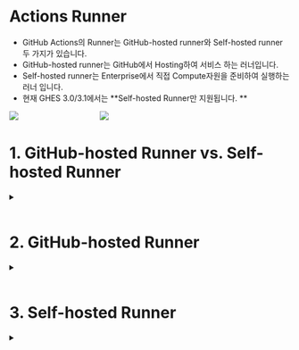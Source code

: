 # Actions Runner
- GitHub Actions의 Runner는 GitHub-hosted runner와 Self-hosted runner 두 가지가 있습니다. 
- GitHub-hosted runner는 GitHub에서 Hosting하여 서비스 하는 러너입니다. 
- Self-hosted runner는 Enterprise에서 직접 Compute자원을 준비하여 실행하는 러너 입니다.
- 현재 GHES 3.0/3.1에서는 **Self-hosted Runner만 지원됩니다. **

<img src="https://user-images.githubusercontent.com/40287191/121185766-5f5aad00-c8a1-11eb-9af2-57ef2ec38254.png">  &nbsp; &nbsp; &nbsp; &nbsp; &nbsp; &nbsp; &nbsp; &nbsp; &nbsp; &nbsp; &nbsp; &nbsp; &nbsp; &nbsp; &nbsp; &nbsp; &nbsp; &nbsp; <img src="https://user-images.githubusercontent.com/40287191/121161933-6b864080-c888-11eb-87a4-eae91b4a7210.png">  


# 1. GitHub-hosted Runner vs. Self-hosted Runner

<details><summary> </summary>
<p>
 
<table>
    <thead>
        <tr>
            <th>GitHub-hosted runner </th>
            <th>Self-hosted runner </th>
        </tr>
    </thead>
    <tbody>
        <tr>
         <td> GitHub에 의해 호스팅 되는 Runner </td>
         <td> 사용자가 직접 on-prem에 호스팅하는 Runner  </td>
        </tr>
        <tr>
         <td> Linux, Windows, MacOS - virtual machine, container </td>
         <td> Linux, Windows, MacOS <br>  - physical, virtual, container, on-premises, or in a cloud </td>
        </tr>
        <tr>
         <td> Virtual machine에 직접 동작 또는 Docker 컨테이터로 워크 플로우 동작 가능 </td>
         <td> GitHub Enterprise와 연결을 위한 "GitHub Actions runner 어플리케이션" 설치 후 실행 해야 함 </td>
        </tr>
        <tr>
          <td>  Runner Hardware resources : Linux/Window <br> - 2core CPU / 7GB Mem / 14GB SSD disk space </td>
          <td> 사용자가 구성하는 하드웨어 리소스; 필요에 따라 맞춤화된 하드웨어 구성가능 </td>
        </tr>
        <tr>
         <td>  Runner Hardware resources : MacOS <br> - 3core CPU / 14GB Mem / 14GB SSD disk space </td>
         <td> 사용자가 구성하는 하드웨어 리소스; 필요에 따라 맞춤화된 하드웨어 구성가능 </td>
        </tr>
        <tr>
          <td>  OS별 사전 설치된 소프트웨어/패키지 (하단 별도설명) </td>
          <td> 사용자가 필요한 소프트웨어/패키지등을 직접설치 </td>
        </tr>
    </tbody>
</table>


  </p>
  </details> 

<br/>
  
# 2. GitHub-hosted Runner 
 
 <details><summary> </summary>
 <p>
 
  1. GitHub-hosted Runner는 어디서 호스팅 되나요? ☁️
     - [Windows, Linux 러너](https://docs.github.com/en/enterprise-server@3.1/actions/using-github-hosted-runners/about-github-hosted-runners#cloud-hosts-for-github-hosted-runners) : Azure - `Standard_DS2_v2 virtual machine`
     - [Mac 러너](https://docs.github.com/en/enterprise-server@3.1/actions/using-github-hosted-runners/about-github-hosted-runners#cloud-hosts-for-github-hosted-runners) : GitHub 자체 macOS Cloud
   
  <br/>
  
  2. [GitHub-hosted Runner 과금](https://docs.github.com/en/billing/managing-billing-for-github-actions/about-billing-for-github-actions#about-billing-for-github-actions)
     - GitHub Enterprise는 기본적으로 **월별 50,000분/50GB Storage**가 포함되어 있습니다. 
   
     - 초과되는 사용량에 대해서 아래와 같이 분당 ⏰ 과금됩니다. 
     <img src="https://user-images.githubusercontent.com/40287191/121186647-48688a80-c8a2-11eb-9874-45fd40619203.png" width="550" height="150">

     - 초과되는 사용량은 Admin page에서 확인 가능 ([Organization](https://docs.github.com/en/billing/managing-billing-for-github-actions/viewing-your-github-actions-usage#viewing-github-actions-usage-for-your-organization), [Enterprise](https://docs.github.com/en/billing/managing-billing-for-github-actions/viewing-your-github-actions-usage#viewing-github-actions-usage-for-your-enterprise-account))하며, _월별 최대사용한도_ 📊를 미리 정해 놓을 수 있습니다. 
       - [사용량 계산 예시](https://docs.github.com/en/billing/managing-billing-for-github-actions/about-billing-for-github-actions#calculating-minute-and-storage-spending)
       - 월별사용한도 설정 : [Organization](https://docs.github.com/en/github/setting-up-and-managing-your-enterprise/setting-policies-for-organizations-in-your-enterprise-account/enforcing-github-actions-policies-in-your-enterprise-account#setting-the-permissions-of-the-github_token-for-your-enterprise), [Enterprise](https://docs.github.com/en/billing/managing-billing-for-github-actions/managing-your-spending-limit-for-github-actions#managing-the-spending-limit-for-github-actions-for-your-enterprise-account)
   
       <img src="https://user-images.githubusercontent.com/40287191/121212009-eadf3880-c8b7-11eb-8742-84f2ec094047.png" width="550" height="200">

     - 초과 사용량에 대해서만 월별 결재, 또는 사전에 일정량을 Pre-paid로 구매 가능합니다. 
  
     - Microsoft Enterprise Agreement로 GitHub Enterprise를 구매했다면, [Azure Subscription ID를 GitHub Enterprise Account와 연결](https://docs.github.com/en/github/setting-up-and-managing-your-enterprise/connecting-an-azure-subscription-to-your-enterprise)하여 초과 사용량에 대한 지불을 포함시킬 수 있습니다. 
 
   <br/>
  
  3. GitHub-hosted Runner 지원 OS 
     
     - 아래의 표와 같이 [지원되는 OS](https://docs.github.com/en/actions/using-github-hosted-runners/about-github-hosted-runners#supported-runners-and-hardware-resources)가 있습니다. 
    
      <img src="https://user-images.githubusercontent.com/40287191/121195196-5ae6c200-c8aa-11eb-8bcb-5648f677d4e6.png" width="500" height="250">


   <br/>
  
  4. GitHub-hosted Runner 사전 설치된 소프트웨어
   
     - [OS별 사전 설치된 소프트웨어 확인](https://docs.github.com/en/enterprise-server@3.1/actions/using-github-hosted-runners/about-github-hosted-runners#preinstalled-software)
    
     - 예: Ubuntu 20.04 LTS 
  
   <img src="https://user-images.githubusercontent.com/40287191/121188796-6b943980-c8a4-11eb-8cd7-9f935c4f033d.png" width="250" height="600"> &nbsp; &nbsp; &nbsp;  &nbsp; ![image](https://user-images.githubusercontent.com/40287191/121188890-81a1fa00-c8a4-11eb-9dd6-0f681770c4cc.png) &nbsp; &nbsp; &nbsp; &nbsp; !<img src="https://user-images.githubusercontent.com/40287191/121189004-a007f580-c8a4-11eb-8c1b-25297a8a760a.png" width="250" height="600">

   <br/>
  
  5. IP address of GitHub-hosted runner
  
     - GitHub-hosted runner를 위해 Actions가 사용하는 IP address range는 [GitHub REST API](https://docs.github.com/en/enterprise-server@3.1/rest/reference/meta#get-github-meta-information)로 확인 가능 : https://api.github.com/meta

     * `Note`: If you use an `IP address allow list` for your GitHub organization or enterprise account, you cannot use GitHub-hosted runners and must instead use self-hosted runners. 
   
  <br/>
  
  6. 사용량 최대치 limit
  
     - GitHub-hosted runner를 사용할 때 아래와 같은 [사용량의 한계](https://docs.github.com/en/actions/reference/usage-limits-billing-and-administration#usage-limits)가 정해져 있습니다. (이 내용은 변경될 수 있습니다)

        항목 | 최대치
        --|--
        Job Execution time | 6시간
        Workflow run time | 72시간
        API requests | 1000 request /1시간 (전체 Actions에 대해)
        Concurrent jobs | 180개, MacOS는 50개
        Job matrix | 256 job /워크플로우
        Workflow run queue | 저장소 당 10초에 최대 100개 워크 플로우

  
 </p>
  </details> 


<br/>
  
# 3. Self-hosted Runner

 <details><summary> </summary>
 <p>
  
  1. Self-hosted Runner는 별도 과금이 없습니다. 
    
  2. [지원되는 OS및 Architecture](https://docs.github.com/en/enterprise-server@3.1/actions/hosting-your-own-runners/about-self-hosted-runners#supported-architectures-and-operating-systems-for-self-hosted-runners)
    
      Linux | Windows | MacOS | Architectures
      --|--|--|--
      Red Hat Enterprise Linux 7 or later<br>CentOS 7 or later<br>Oracle Linux 7<br>Fedora 29 or later<br>Debian 9 or later<br>Ubuntu 16.04 or later<br>Linux Mint 18 or later<br>openSUSE 15 or later<br>SUSE Enterprise Linux (SLES) 12 SP2 or later | Windows 7 64-bit<br>Windows 8.1 64-bit<br>Windows 10 64-bit<br>Windows Server 2012 R2 64-bit<br>Windows Server 2016 64-bit<br>Windows Server 2019 64-bit |macOS 10.13 (High Sierra) or later |x64 - Linux, macOS, Windows.<br>ARM64 - Linux only.<br>ARM32 - Linux only.  
      
    
  <br/>
  
  3. [Self-hosted Runner 계위](https://docs.github.com/en/enterprise-server@3.1/actions/hosting-your-own-runners/about-self-hosted-runners#about-self-hosted-runners)
  
     - Self-hosted Runner는 아래와 같이 크게 3가지로 구성하여 사용할 수 있습니다. 
      
       Enterprise 레벨 러너 | GitHub Enterprise 전체에서 사용가능 (개인계정의 저장소 제외)
       --|--
       **Organization 레벨 러너** | **Organization에 소속된 모든 저장소에서 사용 가능**
       **Repository 레벨 러너** | **해당 저장소에서만 사용가능**
  
      ![image](https://user-images.githubusercontent.com/40287191/121205776-e7957e00-c8b2-11eb-9866-d5fcee9c885c.png)
   
  <br/>
  
  4. [Self-hosted Runner 추가](https://docs.github.com/en/enterprise-server@3.1/actions/hosting-your-own-runners/adding-self-hosted-runners)
  
      - 저장소 settings메뉴 > Actions 
      - Organizations settings메뉴 > Actions
      - Enterprise settings > Policies > Actions 
      - "Self-hosted runners"에서 "Add runner"
  
       ![image](https://user-images.githubusercontent.com/40287191/121208239-e1080600-c8b4-11eb-8c65-463a9f8b0a6b.png)
      - Add runner 화면에 나오는 순서데로, 디렉토리 생성 후, 생성된 디렉토리내에서 self-hosted runner 어플리케이션을 다운받아 설치 후 연결
  
  <br/>
  
  5. [Self-hosted Runner as a service](https://docs.github.com/en/enterprise-server@3.1/actions/hosting-your-own-runners/configuring-the-self-hosted-runner-application-as-a-service)
  
      - `systemd`을 사용하는 Linux 시스템에서 self-hosted runner 어플리케이션에 포함된 `svc.sh`스크립트를 실행
      - Runner 어플리케이션이 실행중이면 실행을 종료하고, `svc.sh` install
        
         ```
         sudo ./svc.sh install
         ```
      
       - 서비스 시작
  
         ```
         sudo ./svc.sh start
         ```
  
       - 서비스 상태 확인
     
         ```
         sudo ./svc.sh status
         ```
      
       - 서비스 종료
     
         ```
         sudo ./svc.sh stop
         ```
  
    
  <br/>
  
  6. [러너를 그룹으로 묶어서 사용하기](https://docs.github.com/en/enterprise-server@3.1/actions/hosting-your-own-runners/managing-access-to-self-hosted-runners-using-groups)
  
      - 여러개의 Self-hosted 러너들을 그룹으로 묶어서 Organization과 Enterprise 레벨에서 한꺼번에 여러 Self-hosted 러너들에 대한 접근 제어를 위해 사용
      - 예를들어, Organization에 러너 그룹을 만들고 특정 저장소들만 러너그룹에 할당하여 사용
      - 또는, Enterprise레벨에 러너 그룹을 만들고 특정 Organization들만 러너그룹에 할당하여 사용
      - 러너 그룹 생성 : [Organization](https://docs.github.com/en/enterprise-server@3.1/actions/hosting-your-own-runners/managing-access-to-self-hosted-runners-using-groups#creating-a-self-hosted-runner-group-for-an-organization), [Enterprise](https://docs.github.com/en/enterprise-server@3.1/actions/hosting-your-own-runners/managing-access-to-self-hosted-runners-using-groups#creating-a-self-hosted-runner-group-for-an-enterprise) 
  
          <img src="https://user-images.githubusercontent.com/40287191/121213577-537ae500-c8b9-11eb-8678-a7193b5329a2.png" width="400" height="300">

  <br/>
  
  7. [러너에 Label 붙여 사용하기](https://docs.github.com/en/enterprise-server@3.1/actions/hosting-your-own-runners/using-labels-with-self-hosted-runners)
    
     ![image](https://user-images.githubusercontent.com/40287191/121207836-8e2e4e80-c8b4-11eb-9d87-fef26c1f8336.png)

    
  <br/>
  
  8. [Self-hosted Runner와 GHES사이의 Communication](https://docs.github.com/en/enterprise-server@3.1/actions/hosting-your-own-runners/about-self-hosted-runners#communication-between-self-hosted-runners-and-github-enterprise-server)
     - HTTPS 프로토콜을 통한 통신
     - Self Hosted Runner는 Jobs에 대한 정보를 주고받기 위해 GitHub과 통신
     - Self Hosted Runner에 “GitHub Action Runner Application”이 설치되어 실행되어야 GitHub으로 부터 Action의 Job들을 수신하여 실행 할 수 있음
    
    
  <br/>
  
  9. [Self-hosted Runner security with Public repositories](https://docs.github.com/en/enterprise-server@3.1/actions/hosting-your-own-runners/about-self-hosted-runners#self-hosted-runner-security-with-public-repositories)
  
      - 보안을 위해 Public repository들에서는 Self Hosted Runner의 사용이 권장되지 않음
  
  </p>
  </details> 
